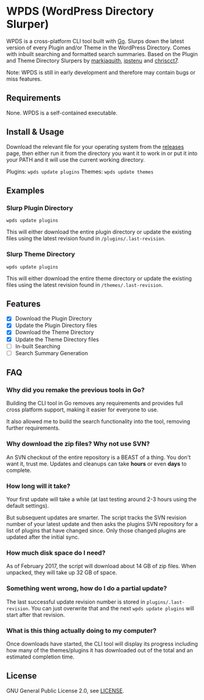 # WPDS (WordPress Directory Slurper)
WPDS is a cross-platform CLI tool built with [Go](https://golang.org/). Slurps down the latest version of every Plugin and/or Theme in the WordPress Directory. Comes with inbuilt searching and formatted search summaries. Based on the Plugin and Theme Directory Slurpers by [markjaquith](https://github.com/markjaquith/WordPress-Plugin-Directory-Slurper), [ipstenu](https://github.com/Ipstenu/WordPress-Theme-Directory-Slurper) and [chriscct7](https://github.com/chriscct7/WordPress-Plugin-Directory-Slurper/).

Note: WPDS is still in early development and therefore may contain bugs or miss features.

## Requirements

None. WPDS is a self-contained executable.

## Install & Usage

Download the relevant file for your operating system from the [releases](https://github.com/PeterBooker/WordPress-Directory-Slurper/releases) page, then either run it from the directory you want it to work in or put it into your PATH and it will use the current working directory.

Plugins: `wpds update plugins`
Themes: `wpds update themes`

## Examples

### Slurp Plugin Directory

```
wpds update plugins
```

This will either download the entire plugin directory or update the existing files using the latest revision found in `/plugins/.last-revision`.

### Slurp Theme Directory

```
wpds update plugins
```

This will either download the entire theme directory or update the existing files using the latest revision found in `/themes/.last-revision`.

## Features

- [x] Download the Plugin Directory
- [x] Update the Plugin Directory files
- [x] Download the Theme Directory
- [x] Update the Theme Directory files
- [ ] In-built Searching
- [ ] Search Summary Generation

## FAQ

### Why did you remake the previous tools in Go?

Building the CLI tool in Go removes any requirements and provides full cross platform support, making it easier for everyone to use.

It also allowed me to build the search functionality into the tool, removing further requirements.

### Why download the zip files? Why not use SVN?

An SVN checkout of the entire repository is a BEAST of a thing. You don't want it, 
trust me. Updates and cleanups can take **hours** or even **days** to complete.

### How long will it take?

Your first update will take a while (at last testing around 2-3 hours using the default settings).

But subsequent updates are smarter. The script tracks the SVN revision number of your latest update and then asks the plugins SVN repository for a list of plugins that have changed since. Only those changed plugins are updated after the initial sync.

### How much disk space do I need?

As of February 2017, the script will download about 14 GB of zip files. When unpacked, they will take up 32 GB of space.

### Something went wrong, how do I do a partial update?

The last successful update revision number is stored in `plugins/.last-revision`.
You can just overwrite that and the next `wpds update plugins` will start after that revision.

### What is this thing actually doing to my computer?

Once downloads have started, the CLI tool will display its progress including how many of the themes/plugins it has downloaded out of the total and an estimated completion time.

## License

GNU General Public License 2.0, see [LICENSE](https://github.com/PeterBooker/WordPress-Directory-Slurper/blob/master/LICENSE).